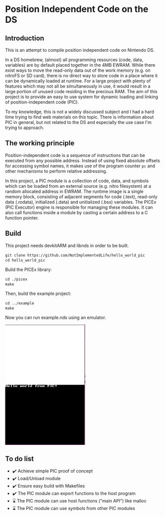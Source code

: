# Position Independent Code on the DS

## Introduction

This is an attempt to compile position independent code on Nintendo DS.

In a DS homebrew, (almost) all programming resources (code, data, variables) are by default placed together in the 4MB EWRAM.
While there exist ways to move the read-only data out of the work memory (e.g. on nitroFS or SD card), there is no direct way
to store code in a place where it can be dynamically loaded at runtime. For a large project with plenty of features which may not all
be simultaneously in use, it would result in a large portion of unused code residing in the precious RAM. The aim of this project is 
to provide an easy to use system for dynamic loading and linking of position-independent code (PIC).

To my knowledge, this is not a widely discussed subject and I had a hard time trying to find web materials on this topic. There is 
information about PIC in general, but not related to the DS and especially the use case I'm trying to approach.

## The working principle

Position-independent code is a sequence of instructions that can be executed from any possible address. Instead of using fixed absolute
offsets for accessing symbol names, it makes use of the program counter `pc` and other mechanisms to perform relative addressing.

In this project, a PIC module is a collection of code, data, and symbols which can be loaded from an external source (e.g. nitro filesystem) at a
random allocated address in EWRAM. The runtime image is a single memory block, consisting of adjacent segments for code (.text), read-only data (.rodata),
initialized (.data) and unitialized (.bss) variables. The PICEx (PIC Executor) engine is responsible for managing these modules. It can also call functions
inside a module by casting a certain address to a C function pointer.

## Build

This project needs devkitARM and libnds in order to be built.

```
git clone https://github.com/NotImplementedLife/hello_world_pic
cd hello_world_pic
```

Build the PICEx library:
```
cd ./picex 
make
```

Then, build the example project:
```
cd ../example
make
```

Now you can run example.nds using an emulator.

![demo](README_Resources/demo.png)


## To do list

- ✔️ Achieve simple PIC proof of concept
- ✔️ Load/Unload module
- ✔️ Ensure easy build with Makefiles
- ✔️ The PIC module can export functions to the host program
- ⌛ The PIC module can use host functions ("main API") like malloc
- ⌛ The PIC module can use symbols from other PIC modules
